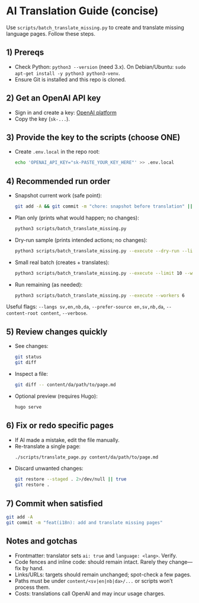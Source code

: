 # AI Translation Guide (concise)

Use `scripts/batch_translate_missing.py` to create and translate missing language pages. Follow these steps.

## 1) Prereqs
- Check Python: `python3 --version` (need 3.x). On Debian/Ubuntu: `sudo apt-get install -y python3 python3-venv`.
- Ensure Git is installed and this repo is cloned.

## 2) Get an OpenAI API key
- Sign in and create a key: [OpenAI platform](https://platform.openai.com/)
- Copy the key (`sk-...`).

## 3) Provide the key to the scripts (choose ONE)
- Create `.env.local` in the repo root:
  ```bash
  echo 'OPENAI_API_KEY="sk-PASTE_YOUR_KEY_HERE"' >> .env.local
  ```

## 4) Recommended run order
- Snapshot current work (safe point):
  ```bash
  git add -A && git commit -m "chore: snapshot before translation" || true
  ```
- Plan only (prints what would happen; no changes):
  ```bash
  python3 scripts/batch_translate_missing.py
  ```
- Dry-run sample (prints intended actions; no changes):
  ```bash
  python3 scripts/batch_translate_missing.py --execute --dry-run --limit 5
  ```
- Small real batch (creates + translates):
  ```bash
  python3 scripts/batch_translate_missing.py --execute --limit 10 --workers 6
  ```
- Run remaining (as needed):
  ```bash
  python3 scripts/batch_translate_missing.py --execute --workers 6
  ```

Useful flags: `--langs sv,en,nb,da`, `--prefer-source en,sv,nb,da`, `--content-root content`, `--verbose`.

## 5) Review changes quickly
- See changes:
  ```bash
  git status
  git diff
  ```
- Inspect a file:
  ```bash
  git diff -- content/da/path/to/page.md
  ```
- Optional preview (requires Hugo):
  ```bash
  hugo serve
  ```

## 6) Fix or redo specific pages
- If AI made a mistake, edit the file manually.
- Re-translate a single page:
  ```bash
  ./scripts/translate_page.py content/da/path/to/page.md
  ```
- Discard unwanted changes:
  ```bash
  git restore --staged . 2>/dev/null || true
  git restore .
  ```

## 7) Commit when satisfied
```bash
git add -A
git commit -m "feat(i18n): add and translate missing pages"
```

## Notes and gotchas
- Frontmatter: translator sets `ai: true` and `language: <lang>`. Verify.
- Code fences and inline code: should remain intact. Rarely they change—fix by hand.
- Links/URLs: targets should remain unchanged; spot-check a few pages.
- Paths must be under `content/<sv|en|nb|da>/...` or scripts won’t process them.
- Costs: translations call OpenAI and may incur usage charges.
